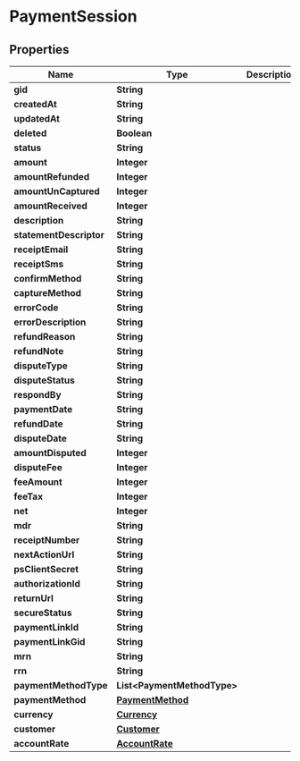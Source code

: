 

# PaymentSession

## Properties

Name | Type | Description | Notes
------------ | ------------- | ------------- | -------------
**gid** | **String** |  |  [optional]
**createdAt** | **String** |  |  [optional]
**updatedAt** | **String** |  |  [optional]
**deleted** | **Boolean** |  |  [optional]
**status** | **String** |  |  [optional]
**amount** | **Integer** |  |  [optional]
**amountRefunded** | **Integer** |  |  [optional]
**amountUnCaptured** | **Integer** |  |  [optional]
**amountReceived** | **Integer** |  |  [optional]
**description** | **String** |  |  [optional]
**statementDescriptor** | **String** |  |  [optional]
**receiptEmail** | **String** |  |  [optional]
**receiptSms** | **String** |  |  [optional]
**confirmMethod** | **String** |  |  [optional]
**captureMethod** | **String** |  |  [optional]
**errorCode** | **String** |  |  [optional]
**errorDescription** | **String** |  |  [optional]
**refundReason** | **String** |  |  [optional]
**refundNote** | **String** |  |  [optional]
**disputeType** | **String** |  |  [optional]
**disputeStatus** | **String** |  |  [optional]
**respondBy** | **String** |  |  [optional]
**paymentDate** | **String** |  |  [optional]
**refundDate** | **String** |  |  [optional]
**disputeDate** | **String** |  |  [optional]
**amountDisputed** | **Integer** |  |  [optional]
**disputeFee** | **Integer** |  |  [optional]
**feeAmount** | **Integer** |  |  [optional]
**feeTax** | **Integer** |  |  [optional]
**net** | **Integer** |  |  [optional]
**mdr** | **String** |  |  [optional]
**receiptNumber** | **String** |  |  [optional]
**nextActionUrl** | **String** |  |  [optional]
**psClientSecret** | **String** |  |  [optional]
**authorizationId** | **String** |  |  [optional]
**returnUrl** | **String** |  |  [optional]
**secureStatus** | **String** |  |  [optional]
**paymentLinkId** | **String** |  |  [optional]
**paymentLinkGid** | **String** |  |  [optional]
**mrn** | **String** |  |  [optional]
**rrn** | **String** |  |  [optional]
**paymentMethodType** | **List&lt;PaymentMethodType&gt;** |  |  [optional]
**paymentMethod** | [**PaymentMethod**](PaymentMethod.md) |  |  [optional]
**currency** | [**Currency**](Currency.md) |  |  [optional]
**customer** | [**Customer**](Customer.md) |  |  [optional]
**accountRate** | [**AccountRate**](AccountRate.md) |  |  [optional]



